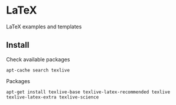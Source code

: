 # LaTeX
LaTeX examples and templates

## Install

Check available packages
```
apt-cache search texlive
```

Packages
```
apt-get install texlive-base texlive-latex-recommended texlive texlive-latex-extra texlive-science
```

